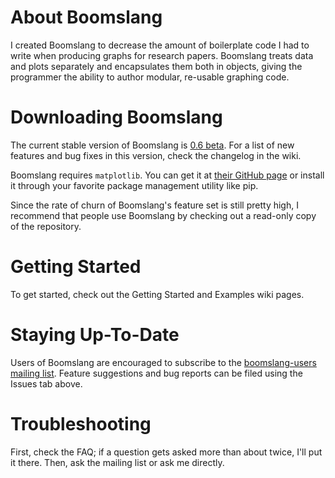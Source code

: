# About Boomslang

I created Boomslang to decrease the amount of boilerplate code I had to write
when producing graphs for research papers. Boomslang treats data and plots
separately and encapsulates them both in objects, giving the programmer the
ability to author modular, re-usable graphing code.


# Downloading Boomslang

The current stable version of Boomslang is [0.6
beta](https://github.com/downloads/alexras/boomslang/boomslang-0.6b.tar.gz). For
a list of new features and bug fixes in this version, check the changelog in
the wiki.

Boomslang requires `matplotlib`. You can get it at [their GitHub
page](http://github.com/matplotlib/matplotlib) or install it through your
favorite package management utility like pip.

Since the rate of churn of Boomslang's feature set is still pretty high, I
recommend that people use Boomslang by checking out a read-only copy of the
repository.

# Getting Started

To get started, check out the Getting Started and Examples wiki pages.

# Staying Up-To-Date

Users of Boomslang are encouraged to subscribe to the [boomslang-users mailing
list](http://groups.google.com/group/boomslang-users). Feature suggestions and
bug reports can be filed using the Issues tab above.

# Troubleshooting

First, check the FAQ; if a question gets asked more than about twice, I'll put
it there. Then, ask the mailing list or ask me directly.
